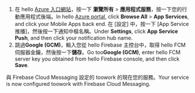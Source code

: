 
1. <span data-ttu-id="f141e-101">在 hello [Azure 入口網站](https://portal.azure.com/)，按一下 **瀏覽所有** > **應用程式服務**，按一下您的行動應用程式後端。</span><span class="sxs-lookup"><span data-stu-id="f141e-101">In hello [Azure portal](https://portal.azure.com/), click **Browse All** > **App Services**, and click your Mobile Apps back end.</span></span> <span data-ttu-id="f141e-102">在 [設定] 中，按一下 [App Service 推播]，然後按一下通知中樞名稱。</span><span class="sxs-lookup"><span data-stu-id="f141e-102">Under **Settings**, click **App Service Push**, and then click your notification hub name.</span></span>
2. <span data-ttu-id="f141e-103">跳過**Google (GCM)**，輸入您從 hello Firebase 主控台中，取得 hello FCM 伺服器金鑰，然後按一下**儲存**。</span><span class="sxs-lookup"><span data-stu-id="f141e-103">Go too**Google (GCM)**, enter hello FCM server key you obtained from hello Firebase console, and then click **Save**.</span></span>

<span data-ttu-id="f141e-104">與 Firebase Cloud Messaging 設定的 toowork 的現在您的服務。</span><span class="sxs-lookup"><span data-stu-id="f141e-104">Your service is now configured toowork with Firebase Cloud Messaging.</span></span>

<!-- URLs. -->

<!-- images -->
